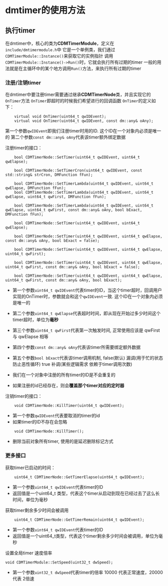 
# dmtimer的使用方法

## 执行timer
在dmtimer中，核心的类为**CDMTimerModule**，定义在`include/dmtimermodule.h`中
它是一个单例类，我们通过`CDMTimerModule::Instance()`来获取它的实例指针
调用`CDMTimerModule::Instance()->Run()`时，它就会执行所有过期的timer
一般的用法就是在主循环中的某个地方调用`Run()`方法，来执行所有过期的timer

### 注册/注销timer
在dmtimer中要注册timer需要通过继承**CDMTimerNode**类，并且实现它的`OnTimer`方法
`OnTimer`即超时的时候我们希望进行的回调函数
`OnTimer`的定义如下：
```
    virtual void OnTimer(uint64_t qwIDEvent);
    virtual void OnTimer(uint64_t qwIDEvent, const dm::any& oAny);
```

第一个参数`qwIDEvent`即我们注册timer时用的ID. 这个ID在一个对象内必须是唯一的
第二个参数`const dm::any& oAny`代表该timer额外绑定数据


注册timer的接口：
```
    bool CDMTimerNode::SetTimer(uint64_t qwIDEvent, uint64_t qwElapse);

    bool CDMTimerNode::SetTimerCron(uint64_t qwIDEvent, const std::string& strCron, DMFunction fFun);

    bool CDMTimerNode::SetTimerLambda(uint64_t qwIDEvent, uint64_t qwElapse, DMFunction fFun);
    bool CDMTimerNode::SetTimerLambda(uint64_t qwIDEvent, uint64_t qwElapse, uint64_t qwFirst, DMFunction fFun);

    bool CDMTimerNode::SetTimerLambda(uint64_t qwIDEvent, uint64_t qwElapse, uint64_t qwFirst, const dm::any& oAny, bool bExact, DMFunction fFun);

    bool CDMTimerNode::SetTimer(uint64_t qwIDEvent, uint64_t qwElapse);

    bool CDMTimerNode::SetTimer(uint64_t qwIDEvent, uint64_t qwElapse, const dm::any& oAny, bool bExact = false);

    bool CDMTimerNode::SetTimer(uint64_t qwIDEvent, uint64_t qwElapse, uint64_t qwFirst);

    bool CDMTimerNode::SetTimer(uint64_t qwIDEvent, uint64_t qwElapse, uint64_t qwFirst, const dm::any& oAny, bool bExact = false);
```

```
    bool CDMTimerNode::SetTimer(uint64_t qwIDEvent, uint64_t qwElapse, uint64_t qwFirst, const dm::any& oAny, bool bExact);
```

*    第一个参数`uint64_t qwIDEvent`代表timer的ID，当这个timer超时，回调用户实现的OnTimer时，参数就会和这个`qwIDEvent`一致. 这个ID在一个对象内必须是唯一的
*    第二个参数`uint64_t qwElapse`代表超时时间，即从现在开始过多少时间这个timer超时，单位为**毫秒**
*    第三个参数`uint64_t qwFirst`代表第一次触发时间, 正常使用应该是 qwFirst 与 qwElapse 相等
*    第四个参数`const dm::any& oAny`代表该timer所需要绑定额外数据
*    第五个参数`bool bExact`代表该timer调用机制, false(默认) 漏调(用于忙的状态 防止恶性循环) true 补调(某些逻辑需求 依赖于timer调用次数)

*    我们在一个对象中注册的所有timer的ID是不会重复的
*    如果注册的id已经存在，则会**覆盖那个timer对应的定时器**

注销timer的接口：
```
    void CDMTimerNode::KillTimer(uint64_t qwIDEvent);
```

*    第一个参数`qwIDEvent`代表要取消的timer的id
*    如果timer的ID不存在会忽略
```
    void CDMTimerNode::KillTimer();
```

*    删除当前对象所有timer, 使用的是延迟删除标记方式

### 更多接口
获取timer已启动的时间：
```
    uint64_t CDMTimerNode::GetTimerElapse(uint64_t qwIDEvent);
```

*    第一个参数`uint64_t qwIDEvent`代表timer的ID
*    返回值是一个uint64_t 类型，代表这个timer从启动到现在已经过去了这么长时间，单位为毫秒

获取timer剩余多少时间会被调用
``` 
    uint64_t CDMTimerNode::GetTimerRemain(uint64_t qwIDEvent);
```

*    第一个参数`uint64_t qwIDEvent`代表timer的ID
*    返回值是一个uint64_t类型，代表这个timer剩余多少时间会被调用，单位为毫秒

设置全局timer 速度倍率

```
void CDMTimerModule::SetSpeed(uint32_t dwSpeed);

```
*    第一个参数`uint32_t dwSpeed`代表timer的倍率 10000 代表正常速度，20000 代表 2倍速